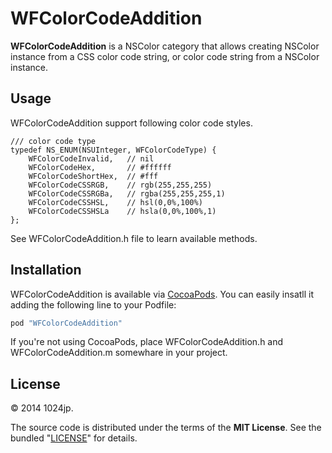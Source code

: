 
WFColorCodeAddition
=============================

__WFColorCodeAddition__ is a NSColor category that allows creating NSColor instance from a CSS color code string, or color code string from a NSColor instance.



Usage
-----------------------------
WFColorCodeAddition support following color code styles.

```objc
/// color code type
typedef NS_ENUM(NSUInteger, WFColorCodeType) {
    WFColorCodeInvalid,   // nil
    WFColorCodeHex,       // #ffffff
    WFColorCodeShortHex,  // #fff
    WFColorCodeCSSRGB,    // rgb(255,255,255)
    WFColorCodeCSSRGBa,   // rgba(255,255,255,1)
    WFColorCodeCSSHSL,    // hsl(0,0%,100%)
    WFColorCodeCSSHSLa    // hsla(0,0%,100%,1)
};
``` 

See WFColorCodeAddition.h file to learn available methods.



Installation
-----------------------------
WFColorCodeAddition is available via [CocoaPods](http://cocoapods.org). You can easily insatll it adding the following line to your Podfile:

```ruby
pod "WFColorCodeAddition"
```

If you're not using CocoaPods, place WFColorCodeAddition.h and WFColorCodeAddition.m somewhare in your project.



License
-----------------------------
© 2014 1024jp.

The source code is distributed under the terms of the __MIT License__. See the bundled "[LICENSE](LICENSE)" for details.
